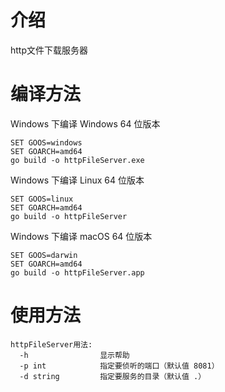 <h1>介绍</h1>
http文件下载服务器


<h1>编译方法</h1>

Windows 下编译 Windows 64 位版本
```
SET GOOS=windows
SET GOARCH=amd64
go build -o httpFileServer.exe
```

Windows 下编译 Linux 64 位版本
```
SET GOOS=linux
SET GOARCH=amd64
go build -o httpFileServer
```

Windows 下编译 macOS 64 位版本
```
SET GOOS=darwin
SET GOARCH=amd64
go build -o httpFileServer.app
```

<h1>使用方法</h1>

```
httpFileServer用法:
  -h                显示帮助
  -p int            指定要侦听的端口（默认值 8081）
  -d string         指定要服务的目录（默认值 .）
```


